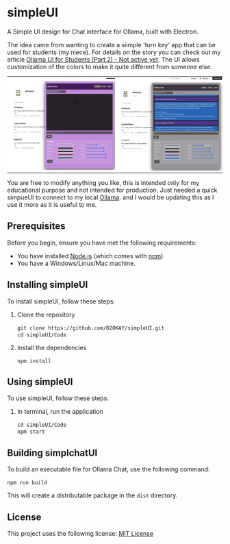 # simpleUI
A Simple UI design for Chat interface for Ollama, built with Electron.

The idea came from wanting to create a siimple 'turn key' app that can be used for students (my niece). For details on the story you can check out my article [Ollama UI for Students (Part 2) - Not active yet](link). The UI allows customization of the colors to make it quite different from someone else. 

<table style="width: 100%; border-collapse: collapse;">
  <tr>
    <td style="padding: 0; width: 50%;"><img src=".github/UI_image1.png" alt="Main Interface" style="width: 100%;"></td>
    <td style="padding: 0; width: 50%;"><img src=".github/UI_image2.png" alt="Settings Panel" style="width: 100%;"></td>
  </tr>
</table>

You are free to modify anything you like, this is intended only for my educational purpose and not intended for production. Just needed a quick simpueUI to connect to my local [Ollama](https://ollama.com/). and I would be updating this as I use it more as it is useful to me. 

## Prerequisites

Before you begin, ensure you have met the following requirements:
* You have installed [Node.js](https://nodejs.org/) (which comes with [npm](http://npmjs.com/))
* You have a Windows/Linux/Mac machine.

## Installing simpleUI

To install simpleUI, follow these steps:

1. Clone the repository
   ```
   git clone https://github.com/D2OKAY/simpleUI.git
   cd simpleUI/Code
   ```

2. Install the dependencies
   ```
   npm install
   ```

## Using simpleUI

To use simpleUI, follow these steps:

1. In terminal, run the application
   ```
   cd simpleUI/Code
   npm start
   ```

## Building simplchatUI

To build an executable file for Ollama Chat, use the following command:

```
npm run build
```

This will create a distributable package in the `dist` directory.


## License

This project uses the following license: [MIT License](LICENSE)
